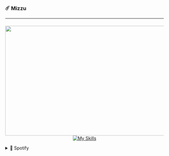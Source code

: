 ### ☄️ Mizzu
---
###
<div align="center">
<!--Img-->
<div align="center">
  <img align="right" height="350" width="600" src="https://media.tenor.com/On7nVJgMM7YAAAAC/your-name-kimi-no-na-wa.giff"  />
</div>

<!--Icons-->
  
[![My Skills](https://skillicons.dev/icons?i=html,css,bootstrap,tailwind,js,python)](https://skillicons.dev)

</div>


<div> 
<details>
  <summary>🎵 Spotify</summary>
  
![Alt text](https://spotify-recently-played-readme.vercel.app/api?user=31t5ldnl22dk6cziqtedriwbgera)
</details>
</div>



